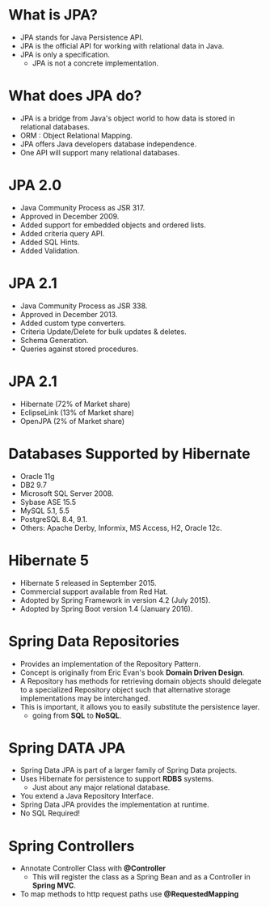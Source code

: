 # What is JPA?
* JPA stands for Java Persistence API.
* JPA is the official API for working with relational data in Java.
* JPA is only a specification.
   * JPA is not a concrete implementation.

# What does JPA do?
* JPA is a bridge from Java's object world to how data is stored
in relational databases.
* ORM : Object Relational Mapping.
* JPA offers Java developers database independence.
* One API will support many relational databases.

# JPA 2.0
* Java Community Process as JSR 317.
* Approved in December 2009.
* Added support for embedded objects and ordered lists.
* Added criteria query API.
* Added SQL Hints.
* Added Validation.

# JPA 2.1
* Java Community Process as JSR 338.
* Approved in December 2013.
* Added custom type converters.
* Criteria Update/Delete for bulk updates & deletes.
* Schema Generation.
* Queries against stored procedures.

# JPA 2.1
* Hibernate (72% of Market share)
* EclipseLink (13% of Market share)
* OpenJPA (2% of Market share)

# Databases Supported by Hibernate
* Oracle 11g
* DB2 9.7
* Microsoft SQL Server 2008.
* Sybase ASE 15.5
* MySQL 5.1, 5.5
* PostgreSQL 8.4, 9.1.
* Others: Apache Derby, Informix, MS Access, H2, Oracle 12c.

# Hibernate 5
* Hibernate 5 released in September 2015.
* Commercial support available from Red Hat.
* Adopted by Spring Framework in version 4.2 (July 2015).
* Adopted by Spring Boot version 1.4 (January 2016).

# Spring Data Repositories
* Provides an implementation of the Repository Pattern.
* Concept is originally from Eric Evan's book **Domain Driven Design**.
* A Repository has methods for retrieving domain objects should delegate to a 
specialized Repository object such that alternative storage implementations
may be interchanged.
* This is important, it allows you to easily substitute the persistence layer.
   * going from **SQL** to **NoSQL**.
   
# Spring DATA JPA
* Spring Data JPA is part of a larger family of Spring Data projects.
* Uses Hibernate for persistence to support **RDBS** systems.
  * Just about any major relational database.
* You extend a Java Repository Interface.
* Spring Data JPA provides the implementation at runtime.
* No SQL Required!

# Spring Controllers
* Annotate Controller Class with **@Controller**
  * This will register the class as a Spring Bean and as a Controller in **Spring MVC**.
* To map methods to http request paths use **@RequestedMapping**

